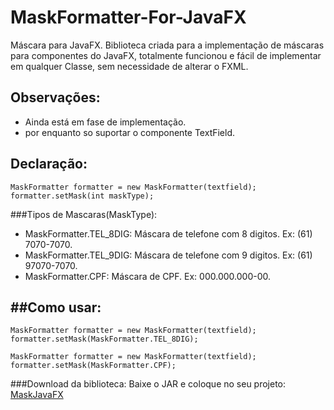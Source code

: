 # MaskFormatter-For-JavaFX
Máscara para JavaFX. Biblioteca criada para a implementação de máscaras para componentes do JavaFX, totalmente funcionou e fácil de implementar em qualquer Classe, sem necessidade de alterar o FXML.
## Observações:
 * Ainda está em fase de implementação.
 * por enquanto so suportar o componente TextField.


Declaração:
--------
```
MaskFormatter formatter = new MaskFormatter(textfield);
formatter.setMask(int maskType);
```
###Tipos de Mascaras(MaskType):
- MaskFormatter.TEL_8DIG: Máscara de telefone com 8 digitos. Ex: (61) 7070-7070.
- MaskFormatter.TEL_9DIG: Máscara de telefone com 9 digitos. Ex: (61) 97070-7070.
- MaskFormatter.CPF: Máscara de CPF. Ex: 000.000.000-00.

##Como usar:
--------
```
MaskFormatter formatter = new MaskFormatter(textfield);
formatter.setMask(MaskFormatter.TEL_8DIG);

MaskFormatter formatter = new MaskFormatter(textfield);
formatter.setMask(MaskFormatter.CPF);
```
###Download da biblioteca:
Baixe o JAR e coloque no seu projeto: [MaskJavaFX](https://www.dropbox.com/s/nuaw3qfn9rxdgtj/MaskFormatterFX.jar?dl=0)
